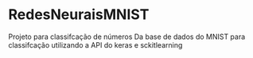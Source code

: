 # RedesNeuraisMNIST

Projeto para classifcação de números
Da base de dados do MNIST para classifcação
utilizando a API do keras e sckitlearning

